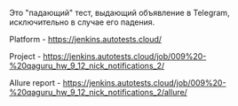 Это "падающий" тест, выдающий объявление в Telegram, исключительно в случае его падения.

Platform - https://jenkins.autotests.cloud/

Project - https://jenkins.autotests.cloud/job/009%20-%20qaguru_hw_9_12_nick_notifications_2/

Allure report - https://jenkins.autotests.cloud/job/009%20-%20qaguru_hw_9_12_nick_notifications_2/allure/
